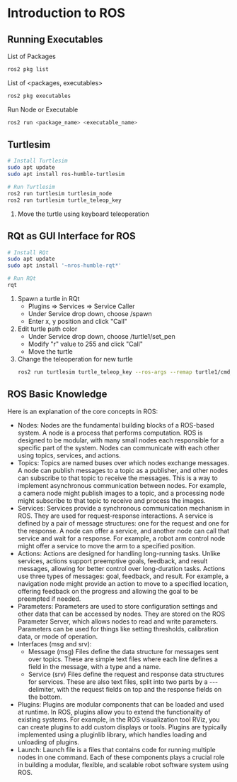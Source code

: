 # Introduction to ROS

## Running Executables
List of Packages
```bash
ros2 pkg list
```
List of <packages, executables>
```bash
ros2 pkg executables
```
Run Node or Executable
```bash
ros2 run <package_name> <executable_name>
```

## Turtlesim
```bash
# Install Turtlesim
sudo apt update
sudo apt install ros-humble-turtlesim

# Run Turtlesim
ros2 run turtlesim turtlesim_node
ros2 run turtlesim turtle_teleop_key
```
1. Move the turtle using keyboard teleoperation

## RQt as GUI Interface for ROS
```bash
# Install RQt
sudo apt update
sudo apt install '~nros-humble-rqt*'

# Run RQt
rqt
```
1. Spawn a turtle in RQt
    * Plugins => Services => Service Caller
    * Under Service drop down, choose /spawn
    * Enter x, y position and click "Call"
2. Edit turtle path color
    * Under Service drop down, choose /turtle1/set_pen
    * Modify "r" value to 255 and click "Call"
    * Move the turtle
3. Change the teleoperation for new turtle
    ```bash
    ros2 run turtlesim turtle_teleop_key --ros-args --remap turtle1/cmd_vel:=turtle2/cmd_vel
    ```

## ROS Basic Knowledge
Here is an explanation of the core concepts in ROS:
* Nodes:
    Nodes are the fundamental building blocks of a ROS-based system. A node is a process that performs computation. ROS is designed to be modular, with many small nodes each responsible for a specific part of the system. Nodes can communicate with each other using topics, services, and actions.
* Topics:
    Topics are named buses over which nodes exchange messages. A node can publish messages to a topic as a publisher, and other nodes can subscribe to that topic to receive the messages. This is a way to implement asynchronous communication between nodes. For example, a camera node might publish images to a topic, and a processing node might subscribe to that topic to receive and process the images.
* Services:
    Services provide a synchronous communication mechanism in ROS. They are used for request-response interactions. A service is defined by a pair of message structures: one for the request and one for the response. A node can offer a service, and another node can call that service and wait for a response. For example, a robot arm control node might offer a service to move the arm to a specified position.
* Actions:
    Actions are designed for handling long-running tasks. Unlike services, actions support preemptive goals, feedback, and result messages, allowing for better control over long-duration tasks. Actions use three types of messages: goal, feedback, and result. For example, a navigation node might provide an action to move to a specified location, offering feedback on the progress and allowing the goal to be preempted if needed.
* Parameters:
    Parameters are used to store configuration settings and other data that can be accessed by nodes. They are stored on the ROS Parameter Server, which allows nodes to read and write parameters. Parameters can be used for things like setting thresholds, calibration data, or mode of operation.
* Interfaces (msg and srv):
    * Message (msg) Files define the data structure for messages sent over topics. These are simple text files where each line defines a field in the message, with a type and a name.
    * Service (srv) Files define the request and response data structures for services. These are also text files, split into two parts by a --- delimiter, with the request fields on top and the response fields on the bottom.
* Plugins:
    Plugins are modular components that can be loaded and used at runtime. In ROS, plugins allow you to extend the functionality of existing systems. For example, in the ROS visualization tool RViz, you can create plugins to add custom displays or tools. Plugins are typically implemented using a pluginlib library, which handles loading and unloading of plugins.
* Launch:
    Launch file is a files that contains code for running multiple nodes in one command.
Each of these components plays a crucial role in building a modular, flexible, and scalable robot software system using ROS.